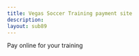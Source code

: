 ```yaml
---
title: Vegas Soccer Training payment site
description:
layout: sub89
---
```

Pay online for your training
